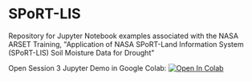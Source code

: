 # SPoRT-LIS
Repository for Jupyter Notebook examples associated with the NASA ARSET Training, "Application of NASA SPoRT-Land Information System (SPoRT-LIS) Soil Moisture Data for Drought" 


Open Session 3 Jupyter Demo in Google Colab:
[![Open In Colab](https://colab.research.google.com/assets/colab-badge.svg)]([https://colab.research.google.com/github/NASAARSET/VIIRS_NASA/blob/master/read_and_map_viirs.ipynb](https://github.com/NASAARSET/SPoRT-LIS/blob/main/SPoRT_LIS_Drought_Applications_ARSET.ipynb))
